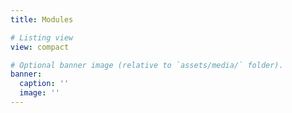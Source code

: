 ```yaml
---
title: Modules

# Listing view
view: compact

# Optional banner image (relative to `assets/media/` folder).
banner:
  caption: ''
  image: ''
---
```


<script>
var checkAvatar = setInterval(function(){
    let el = document.querySelector('.media.author-card');
    if(el) {el.remove(); clearInterval(checkAvatar);} 
}, 50);

var checkShare = setInterval(function(){
    let el = document.querySelector('.share-box');
    if(el) {el.remove(); clearInterval(checkShare);} 
}, 50);
var checkFooter = setInterval(function(){
    let el = document.querySelector('.site-footer p:nth-child(2)');
    if(el) {el.remove(); clearInterval(checkFooter);} 
}, 50);
</script>

